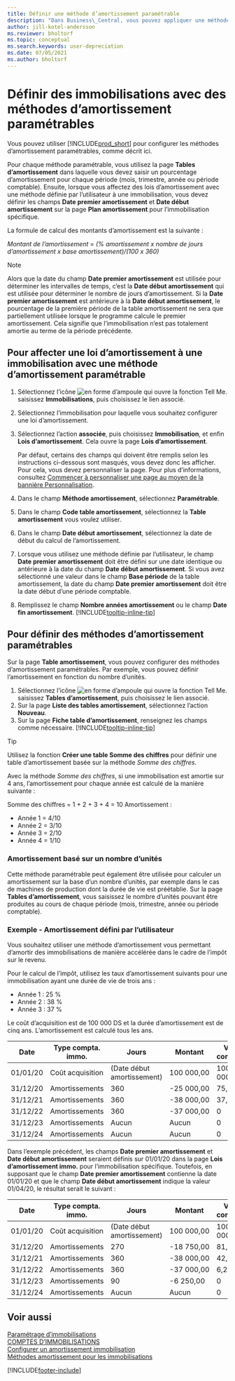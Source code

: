 ```yaml
---
title: Définir une méthode d’amortissement paramétrable
description: "Dans Business\_Central, vous pouvez appliquer une méthode d’amortissement définie par l’utilisateur pour définir la méthode d’amortissement de votre immobilisation sur la page Fiche d’immobilisation."
author: jill-kotel-andersson
ms.reviewer: bholtorf
ms.topic: conceptual
ms.search.keywords: user-depreciation
ms.date: 07/05/2021
ms.author: bholtorf
---
```


# Définir des immobilisations avec des méthodes d’amortissement paramétrables

Vous pouvez utiliser [!INCLUDE[prod_short](includes/prod_short.md)] pour configurer les méthodes d’amortissement paramétrables, comme décrit ici.

Pour chaque méthode paramétrable, vous utilisez la page **Tables d’amortissement** dans laquelle vous devez saisir un pourcentage d’amortissement pour chaque période (mois, trimestre, année ou période comptable). Ensuite, lorsque vous affectez des lois d’amortissement avec une méthode définie par l’utilisateur à une immobilisation, vous devez définir les champs **Date premier amortissement** et **Date début amortissement** sur la page **Plan amortissement** pour l’immobilisation spécifique.  

La formule de calcul des montants d’amortissement est la suivante :  

*Montant de l’amortissement = (% amortissement x nombre de jours d’amortissement x base amortissement)/(100 x 360)*


> [!NOTE]  
> Alors que la date du champ **Date premier amortissement** est utilisée pour déterminer les intervalles de temps, c’est la **Date début amortissement** qui est utilisée pour déterminer le nombre de jours d’amortissement. Si la **Date premier amortissement** est antérieure à la **Date début amortissement**, le pourcentage de la première période de la table amortissement ne sera que partiellement utilisée lorsque le programme calcule le premier amortissement. Cela signifie que l’immobilisation n’est pas totalement amortie au terme de la période précédente.

## Pour affecter une loi d’amortissement à une immobilisation avec une méthode d’amortissement paramétrable

1. Sélectionnez l’icône ![en forme d’ampoule qui ouvre la fonction Tell Me.](media/ui-search/search_small.png "Dites-moi ce que vous voulez faire") saisissez **Immobilisations**, puis choisissez le lien associé.
2. Sélectionnez l’immobilisation pour laquelle vous souhaitez configurer une loi d’amortissement.
3. Sélectionnez l’action **associée**, puis choisissez **Immobilisation**, et enfin **Lois d’amortissement**. Cela ouvre la page **Lois d’amortissement**.

   Par défaut, certains des champs qui doivent être remplis selon les instructions ci-dessous sont masqués, vous devez donc les afficher. Pour cela, vous devez personnaliser la page. Pour plus d’informations, consultez [Commencer à personnaliser une page au moyen de la bannière Personnalisation](ui-personalization-user.md#start-personalizing-by-using-the-personalization-mode).
4. Dans le champ **Méthode amortissement**, sélectionnez **Paramétrable**.
5. Dans le champ **Code table amortissement**, sélectionnez la **Table amortissement** vous voulez utiliser.
6. Dans le champ **Date début amortissement**, sélectionnez la date de début du calcul de l’amortissement.
7. Lorsque vous utilisez une méthode définie par l’utilisateur, le champ **Date premier amortissement** doit être défini sur une date identique ou antérieure à la date du champ **Date début amortissement**. Si vous avez sélectionné une valeur dans le champ **Base période** de la table amortissement, la date du champ **Date premier amortissement** doit être la date début d’une période comptable.
8. Remplissez le champ **Nombre années amortissement** ou le champ **Date fin amortissement**. [!INCLUDE[tooltip-inline-tip](includes/tooltip-inline-tip_md.md)] 

## Pour définir des méthodes d’amortissement paramétrables

Sur la page **Table amortissement**, vous pouvez configurer des méthodes d’amortissement paramétrables. Par exemple, vous pouvez définir l’amortissement en fonction du nombre d’unités.  

1. Sélectionnez l’icône ![en forme d’ampoule qui ouvre la fonction Tell Me.](media/ui-search/search_small.png "Dites-moi ce que vous voulez faire") saisissez **Tables d’amortissement**, puis choisissez le lien associé.  
2. Sur la page **Liste des tables amortissement**, sélectionnez l’action **Nouveau**.  
3. Sur la page **Fiche table d’amortissement**, renseignez les champs comme nécessaire. [!INCLUDE[tooltip-inline-tip](includes/tooltip-inline-tip_md.md)]  

> [!TIP]
> Utilisez la fonction **Créer une table Somme des chiffres** pour définir une table d’amortissement basée sur la méthode *Somme des chiffres*.

Avec la méthode *Somme des chiffres*, si une immobilisation est amortie sur 4 ans, l’amortissement pour chaque année est calculé de la manière suivante :

Somme des chiffres = 1 + 2 + 3 + 4 = 10 Amortissement :

* Année 1 = 4/10  
* Année 2 = 3/10  
* Année 3 = 2/10  
* Année 4 = 1/10  

### Amortissement basé sur un nombre d’unités

Cette méthode paramétrable peut également être utilisée pour calculer un amortissement sur la base d’un nombre d’unités, par exemple dans le cas de machines de production dont la durée de vie est préétablie. Sur la page **Tables d’amortissement**, vous saisissez le nombre d’unités pouvant être produites au cours de chaque période (mois, trimestre, année ou période comptable).  

### Exemple - Amortissement défini par l’utilisateur

Vous souhaitez utiliser une méthode d’amortissement vous permettant d’amortir des immobilisations de manière accélérée dans le cadre de l’impôt sur le revenu.  

Pour le calcul de l’impôt, utilisez les taux d’amortissement suivants pour une immobilisation ayant une durée de vie de trois ans :  

* Année 1 : 25 %  
* Année 2 : 38 %  
* Année 3 : 37 %  

Le coût d’acquisition est de 100 000 DS et la durée d’amortissement est de cinq ans. L’amortissement est calculé tous les ans.  

| Date | Type compta. immo. | Jours | Montant | Valeur comptable |
| --- | --- | --- | --- | --- |
| 01/01/20 |Coût acquisition |(Date début amortissement) |100 000,00 |100 000,00 |
| 31/12/20 |Amortissements |360 |-25 000,00 |75,000.00 |
| 31/12/21 |Amortissements |360 |-38 000,00 |37,000.00 |
| 31/12/22 |Amortissements |360 |-37 000,00 |0 |
| 31/12/23 |Amortissements |Aucun |Aucun |0 |
| 31/12/24 |Amortissements |Aucun |Aucun |0 |

Dans l’exemple précédent, les champs **Date premier amortissement** et **Date début amortissement** seraient définis sur 01/01/20 dans la page **Lois d’amortissement immo.** pour l’immobilisation spécifique. Toutefois, en supposant que le champ **Date premier amortissement** contienne la date 01/01/20 et que le champ **Date début amortissement** indique la valeur 01/04/20, le résultat serait le suivant :  

| Date | Type compta. immo. | Jours | Montant | Valeur comptable |
| --- | --- | --- | --- | --- |
| 01/01/20 |Coût acquisition |(Date début amortissement) |100 000,00 |100 000,00 |
| 31/12/20 |Amortissements |270 |-18 750,00 |81,250.00 |
| 31/12/21 |Amortissements |360 |-38 000,00 |42,250.00 |
| 31/12/22 |Amortissements |360 |-37 000,00 |6,250.00 |
| 31/12/23 |Amortissements |90 |-6 250,00 |0 |
| 31/12/24 |Amortissements |Aucun |Aucun |0 |


## Voir aussi
[Paramétrage d’immobilisations](fa-setup.md)  
[COMPTES D’IMMOBILISATIONS](fa-manage.md)  
[Configurer un amortissement immobilisation](fa-how-setup-depreciation.md)  
[Méthodes amortissement pour les immobilisations](fa-depreciation-methods.md)

[!INCLUDE[footer-include](includes/footer-banner.md)]
